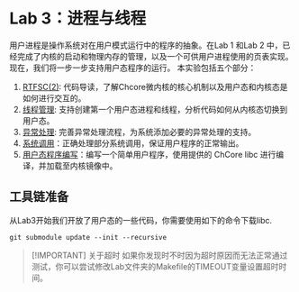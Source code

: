 # Lab 3：进程与线程

用户进程是操作系统对在用户模式运行中的程序的抽象。在Lab 1 和Lab 2 中，已经完成了内核的启动和物理内存的管理，以及一个可供用户进程使用的页表实现。现在，我们将一步一步支持用户态程序的运行。 本实验包括五个部分：

1. [RTFSC(2)](./Lab3/RTFSC.html): 代码导读，了解Chcore微内核的核心机制以及用户态和内核态是如何进行交互的。
2. [线程管理](./Lab3/thread.html): 支持创建第一个用户态进程和线程，分析代码如何从内核态切换到用户态。
3. [异常处理](./Lab3/fault.html): 完善异常处理流程，为系统添加必要的异常处理的支持。
4. [系统调用](./Lab3/syscall.html)：正确处理部分系统调用，保证用户程序的正常输出。
5. [用户态程序编写](./Lab3/userland.html)：编写一个简单用户程序，使用提供的 ChCore libc 进行编译，并加载至内核镜像中。

## 工具链准备

从Lab3开始我们开放了用户态的一些代码，你需要使用如下的命令下载libc.

```
git submodule update --init --recursive

```
> [!IMPORTANT] 关于超时
> 如果你发现时不时因为超时原因而无法正常通过测试，你可以尝试修改Lab文件夹的Makefile的TIMEOUT变量设置超时时间。
